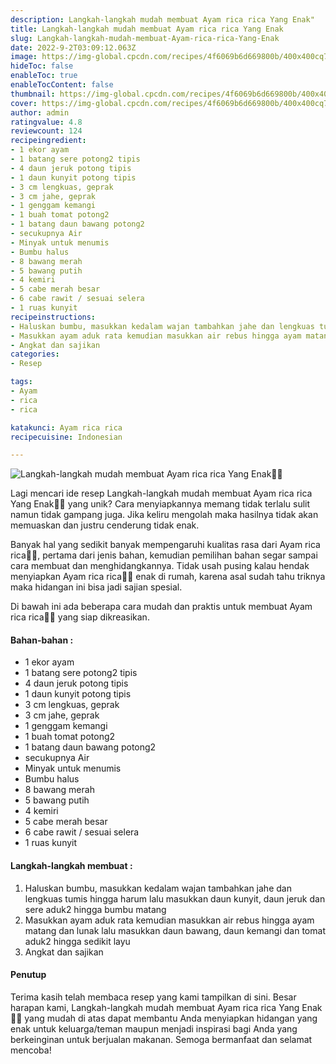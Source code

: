 ```yaml
---
description: Langkah-langkah mudah membuat Ayam rica rica Yang Enak"
title: Langkah-langkah mudah membuat Ayam rica rica Yang Enak
slug: Langkah-langkah-mudah-membuat-Ayam-rica-rica-Yang-Enak
date: 2022-9-2T03:09:12.063Z
image: https://img-global.cpcdn.com/recipes/4f6069b6d669800b/400x400cq70/photo.jpg
hideToc: false
enableToc: true
enableTocContent: false
thumbnail: https://img-global.cpcdn.com/recipes/4f6069b6d669800b/400x400cq70/photo.jpg
cover: https://img-global.cpcdn.com/recipes/4f6069b6d669800b/400x400cq70/photo.jpg
author: admin
ratingvalue: 4.8
reviewcount: 124
recipeingredient:
- 1 ekor ayam
- 1 batang sere potong2 tipis
- 4 daun jeruk potong tipis
- 1 daun kunyit potong tipis
- 3 cm lengkuas, geprak
- 3 cm jahe, geprak
- 1 genggam kemangi
- 1 buah tomat potong2
- 1 batang daun bawang potong2
- secukupnya Air
- Minyak untuk menumis
- Bumbu halus
- 8 bawang merah
- 5 bawang putih
- 4 kemiri
- 5 cabe merah besar
- 6 cabe rawit / sesuai selera
- 1 ruas kunyit
recipeinstructions:
- Haluskan bumbu, masukkan kedalam wajan tambahkan jahe dan lengkuas tumis hingga harum lalu masukkan daun kunyit, daun jeruk dan sere aduk2 hingga bumbu matang
- Masukkan ayam aduk rata kemudian masukkan air rebus hingga ayam matang dan lunak lalu masukkan daun bawang, daun kemangi dan tomat aduk2 hingga sedikit layu
- Angkat dan sajikan
categories:
- Resep

tags:
- Ayam
- rica
- rica

katakunci: Ayam rica rica
recipecuisine: Indonesian

---
```


![Langkah-langkah mudah membuat Ayam rica rica Yang Enak👩‍🍳](https://img-global.cpcdn.com/recipes/4f6069b6d669800b/400x400cq70/photo.jpg)

Lagi mencari ide resep Langkah-langkah mudah membuat Ayam rica rica Yang Enak👩‍🍳 yang unik? Cara menyiapkannya memang tidak terlalu sulit namun tidak gampang juga. Jika keliru mengolah maka hasilnya tidak akan memuaskan dan justru cenderung tidak enak.

Banyak hal yang sedikit banyak mempengaruhi kualitas rasa dari Ayam rica rica👩‍🍳, pertama dari jenis bahan, kemudian pemilihan bahan segar sampai cara membuat dan menghidangkannya. Tidak usah pusing kalau hendak menyiapkan Ayam rica rica👩‍🍳 enak di rumah, karena asal sudah tahu triknya maka hidangan ini bisa jadi sajian spesial.

Di bawah ini ada beberapa cara mudah dan praktis untuk membuat Ayam rica rica👩‍🍳 yang siap dikreasikan.

<!--inarticleads1-->

#### Bahan-bahan :

- 1 ekor ayam
- 1 batang sere potong2 tipis
- 4 daun jeruk potong tipis
- 1 daun kunyit potong tipis
- 3 cm lengkuas, geprak
- 3 cm jahe, geprak
- 1 genggam kemangi
- 1 buah tomat potong2
- 1 batang daun bawang potong2
- secukupnya Air
- Minyak untuk menumis
- Bumbu halus
- 8 bawang merah
- 5 bawang putih
- 4 kemiri
- 5 cabe merah besar
- 6 cabe rawit / sesuai selera
- 1 ruas kunyit

<!--inarticleads2-->

#### Langkah-langkah membuat :

1. Haluskan bumbu, masukkan kedalam wajan tambahkan jahe dan lengkuas tumis hingga harum lalu masukkan daun kunyit, daun jeruk dan sere aduk2 hingga bumbu matang
1. Masukkan ayam aduk rata kemudian masukkan air rebus hingga ayam matang dan lunak lalu masukkan daun bawang, daun kemangi dan tomat aduk2 hingga sedikit layu
1. Angkat dan sajikan

#### Penutup

Terima kasih telah membaca resep yang kami tampilkan di sini. Besar harapan kami, Langkah-langkah mudah membuat Ayam rica rica Yang Enak👩‍🍳 yang mudah di atas dapat membantu Anda menyiapkan hidangan yang enak untuk keluarga/teman maupun menjadi inspirasi bagi Anda yang berkeinginan untuk berjualan makanan. Semoga bermanfaat dan selamat mencoba!